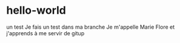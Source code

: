 # hello-world
un test
Je fais un test dans ma branche
Je m'appelle Marie Flore et j'apprends à me servir de gitup
